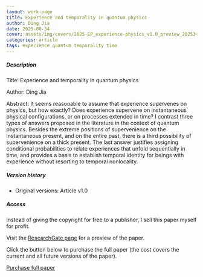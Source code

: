 ```yaml
---    
layout: work-page
title: Experience and temporality in quantum physics
author: Ding Jia
date: 2025-00-34
cover: assets/img/covers/2025-EP_experience-physics_v1.0_preview_202534.jpeg
categories: article
tags: experience quantum temporality time
---
```


##### Description

Title: Experience and temporality in quantum physics

Author: Ding Jia

Abstract: It seems reasonable to assume that experience supervenes on physics, but how exactly? Does experience supervene on instantaneous physical configurations, or on processes extended in time? I contrast three types of answers proposed in the literature in the context of quantum physics. Besides the extreme positions of supervenience on the instantaneous present, and on the entire past, there is a third possibility of supervenience on a thick present. The last answer justifies assigning conditional probabilities to relate experiences that unfold sequentially in time, and provides a basis to establish temporal identity for beings with experience without resorting to temporal nonlocality.

##### Version history

- Original versions: Article v1.0

##### Access

Instead of giving the copyright for free to a publisher, I sell this paper myself for profit. 

Visit the [ResearchGate page](X) for a preview of the paper. 

Click the button below to purchase the full paper (the cost covers the current and all future versions of the paper).

<script type="text/javascript" src="https://payhip.com/payhip.js"></script>

<a href="https://payhip.com/b/Coglj" class="payhip-buy-button" data-theme="green" data-product="Coglj">Purchase full paper</a>
